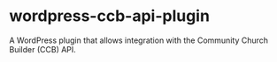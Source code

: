 wordpress-ccb-api-plugin
========================

A WordPress plugin that allows integration with the Community Church Builder (CCB) API.
